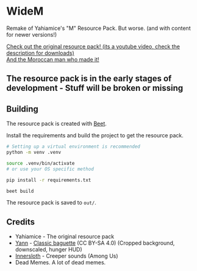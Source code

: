 # WideM

Remake of Yahiamice's "M" Resource Pack. But worse. (and with content for newer versions!)

[Check out the original resource pack! (its a youtube video, check the description for downloads)](https://www.youtube.com/watch?v=DULJPtZCcVA)  
[And the Moroccan man who made it!](https://twitch.tv/yahiamice)

## The resource pack is in the early stages of development - Stuff will be broken or missing

## Building

The resource pack is created with [Beet](https://github.com/mcbeet/beet).

Install the requirements and build the project to get the resource pack.

```sh
# Setting up a virtual environment is recommended
python -m venv .venv

source .venv/bin/activate
# or use your OS specific method

pip install -r requirements.txt

beet build
```

The resource pack is saved to `out/`.

## Credits

- Yahiamice - The original resource pack
- [Yann](https://commons.wikimedia.org/wiki/User:Yann) - [Classic baguette](https://commons.wikimedia.org/wiki/File:Baguette_de_pain,_WikiCheese_Lausanne.jpg) (CC BY-SA 4.0) (Cropped background, downscaled, hunger HUD)
- [Innersloth](https://www.innersloth.com/) - Creeper sounds (Among Us)
- Dead Memes. A lot of dead memes.

